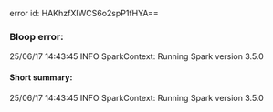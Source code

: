 error id: HAKhzfXIWCS6o2spP1fHYA==
### Bloop error:

25/06/17 14:43:45 INFO SparkContext: Running Spark version 3.5.0
#### Short summary: 

25/06/17 14:43:45 INFO SparkContext: Running Spark version 3.5.0